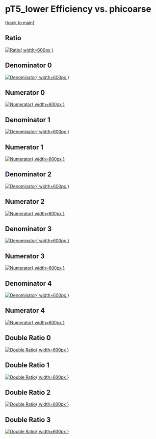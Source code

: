 # pT5_lower Efficiency vs. phicoarse

[[back to main](./)]



## Ratio

[![Ratio](../mtv/var/pT5_lower_base_321_0_eff_phicoarse.png){ width=600px }](../mtv/var/pT5_lower_base_321_0_eff_phicoarse.pdf)

## Denominator 0

[![Denominator](../mtv/den/pT5_lower_base_321_0_eff_phicoarse_den0.png){ width=600px }](../mtv/den/pT5_lower_base_321_0_eff_phicoarse_den0.pdf)

## Numerator 0

[![Numerator](../mtv/num/pT5_lower_base_321_0_eff_phicoarse_num0.png){ width=600px }](../mtv/num/pT5_lower_base_321_0_eff_phicoarse_num0.pdf)

## Denominator 1

[![Denominator](../mtv/den/pT5_lower_base_321_0_eff_phicoarse_den1.png){ width=600px }](../mtv/den/pT5_lower_base_321_0_eff_phicoarse_den1.pdf)

## Numerator 1

[![Numerator](../mtv/num/pT5_lower_base_321_0_eff_phicoarse_num1.png){ width=600px }](../mtv/num/pT5_lower_base_321_0_eff_phicoarse_num1.pdf)

## Denominator 2

[![Denominator](../mtv/den/pT5_lower_base_321_0_eff_phicoarse_den2.png){ width=600px }](../mtv/den/pT5_lower_base_321_0_eff_phicoarse_den2.pdf)

## Numerator 2

[![Numerator](../mtv/num/pT5_lower_base_321_0_eff_phicoarse_num2.png){ width=600px }](../mtv/num/pT5_lower_base_321_0_eff_phicoarse_num2.pdf)

## Denominator 3

[![Denominator](../mtv/den/pT5_lower_base_321_0_eff_phicoarse_den3.png){ width=600px }](../mtv/den/pT5_lower_base_321_0_eff_phicoarse_den3.pdf)

## Numerator 3

[![Numerator](../mtv/num/pT5_lower_base_321_0_eff_phicoarse_num3.png){ width=600px }](../mtv/num/pT5_lower_base_321_0_eff_phicoarse_num3.pdf)

## Denominator 4

[![Denominator](../mtv/den/pT5_lower_base_321_0_eff_phicoarse_den4.png){ width=600px }](../mtv/den/pT5_lower_base_321_0_eff_phicoarse_den4.pdf)

## Numerator 4

[![Numerator](../mtv/num/pT5_lower_base_321_0_eff_phicoarse_num4.png){ width=600px }](../mtv/num/pT5_lower_base_321_0_eff_phicoarse_num4.pdf)

## Double Ratio 0

[![Double Ratio](../mtv/ratio/pT5_lower_base_321_0_eff_phicoarse_ratio0.png){ width=600px }](../mtv/ratio/pT5_lower_base_321_0_eff_phicoarse_ratio0.pdf)

## Double Ratio 1

[![Double Ratio](../mtv/ratio/pT5_lower_base_321_0_eff_phicoarse_ratio1.png){ width=600px }](../mtv/ratio/pT5_lower_base_321_0_eff_phicoarse_ratio1.pdf)

## Double Ratio 2

[![Double Ratio](../mtv/ratio/pT5_lower_base_321_0_eff_phicoarse_ratio2.png){ width=600px }](../mtv/ratio/pT5_lower_base_321_0_eff_phicoarse_ratio2.pdf)

## Double Ratio 3

[![Double Ratio](../mtv/ratio/pT5_lower_base_321_0_eff_phicoarse_ratio3.png){ width=600px }](../mtv/ratio/pT5_lower_base_321_0_eff_phicoarse_ratio3.pdf)

